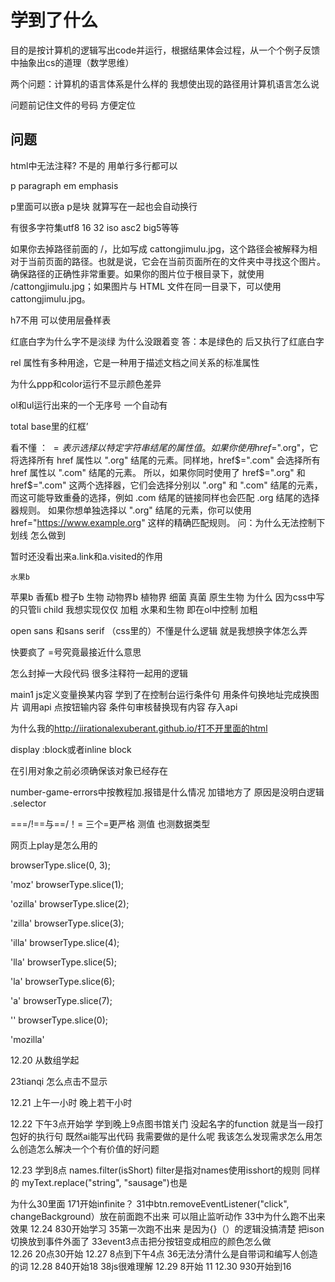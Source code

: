 # 学到了什么

目的是按计算机的逻辑写出code并运行，根据结果体会过程，从一个个例子反馈中抽象出cs的道理（数学思维）

两个问题：计算机的语言体系是什么样的    我想使出现的路径用计算机语言怎么说

  问题前记住文件的号码 方便定位

## 问题

html中无法注释?  不是的   用<!-- -->单行多行都可以

<!-- strong里面从very开始字体都变黑了的原因是后面的</strong>没用/  或者只嵌入一个<strong> -->
<!-- <i>italy斜体<b>bold<u>underline -->
p paragraph  em  emphasis

p里面可以嵌a    p是块 就算写在一起也会自动换行

<!-- <a>中title用来悬停提示  为什么title不加‘’ 也不影响悬停? -->

有很多字符集utf8 16 32 iso asc2 big5等等

如果你去掉路径前面的 /，比如写成 cattongjimulu.jpg，这个路径会被解释为相对于当前页面的路径。也就是说，它会在当前页面所在的文件夹中寻找这个图片。
确保路径的正确性非常重要。如果你的图片位于根目录下，就使用 /cattongjimulu.jpg；如果图片与 HTML 文件在同一目录下，可以使用 cattongjimulu.jpg。

h7不用 可以使用层叠样表

红底白字为什么字不是淡绿 为什么没跟着变   答：本是绿色的 后又执行了红底白字

rel 属性有多种用途，它是一种用于描述文档之间关系的标准属性

为什么ppp和color运行不显示颜色差异

ol和ul运行出来的一个无序号 一个自动有

total base里的红框’

看不懂 ： $= 表示选择以特定字符串结尾的属性值。如果你使用 href$=".org"，它将选择所有 href 属性以 ".org" 结尾的元素。同样地，href$=".com" 会选择所有 href 属性以 ".com" 结尾的元素。
所以，如果你同时使用了 href$=".org" 和 href$=".com" 这两个选择器，它们会选择分别以 ".org" 和 ".com" 结尾的元素，而这可能导致重叠的选择，例如 .com 结尾的链接同样也会匹配 .org 结尾的选择器规则。
如果你想单独选择以 ".org" 结尾的元素，你可以使用 href="<https://www.example.org>" 这样的精确匹配规则。
问：为什么无法控制下划线 怎么做到

暂时还没看出来a.link和a.visited的作用

    水果b
苹果b
香蕉b
橙子b
   生物
动物界b
植物界
细菌
真菌
原生生物   为什么 因为css中写的只管li child
我想实现仅仅 加粗 水果和生物  即在ol中控制 加粗

open sans 和sans serif （css里的）不懂是什么逻辑  就是我想换字体怎么弄

快要疯了 =号究竟最接近什么意思

怎么封掉一大段代码 很多注释符一起用的逻辑

main1 js定义变量换某内容  学到了在控制台运行条件句  用条件句换地址完成换图片 调用api 点按钮输内容 条件句审核替换现有内容 存入api

 为什么我的<http://iirationalexuberant.github.io/打不开里面的html>

 display :block或者inline block

 在引用对象之前必须确保该对象已经存在

 number-game-errors中按教程加.报错是什么情况  加错地方了 原因是没明白逻辑 .selector

 ===/!==与==/！=   三个=更严格 测值 也测数据类型

网页上play是怎么用的

browserType.slice(0, 3);

'moz'
browserType.slice(1);

'ozilla'
browserType.slice(2);

'zilla'
browserType.slice(3);

'illa'
browserType.slice(4);

'lla'
browserType.slice(5);

'la'
browserType.slice(6);

'a'
browserType.slice(7);

''
browserType.slice(0);

'mozilla'

12.20 从数组学起
  
  23tianqi 怎么点击不显示

  12.21  上午一小时 晚上若干小时

  12.22 下午3点开始学    学到晚上9点图书馆关门
        没起名字的function  就是当一段打包好的执行句
        既然ai能写出代码  我需要做的是什么呢  我该怎么发现需求怎么用怎么创造怎么解决一个个有价值的好问题

  12.23    学到8点   names.filter(isShort) filter是指对names使用isshort的规则
  同样的 myText.replace("string", "sausage")也是

为什么30里面 171开始infinite？
31中btn.removeEventListener("click", changeBackground）放在前面跑不出来  可以阻止监听动作
33中为什么跑不出来效果
12.24   830开始学习  35第一次跑不出来  是因为{}（）的逻辑没搞清楚 把ison切换放到事件外面了
33event3点击把分按钮变成相应的颜色怎么做  
12.26 20点30开始
12.27  8点到下午4点
       36无法分清什么是自带词和编写人创造的词
12.28  840开始18
    38js很难理解
12.29  8开始 11
12.30   930开始到16

